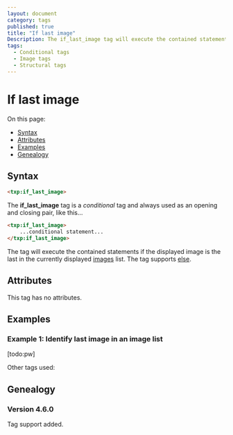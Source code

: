 ```yaml
---
layout: document
category: tags
published: true
title: "If last image"
Description: The if_last_image tag will execute the contained statements if the displayed image is the last in the currently displayed images list.
tags:
  - Conditional tags
  - Image tags
  - Structural tags
---
```


# If last image

On this page:

* [Syntax](#syntax)
* [Attributes](#attributes)
* [Examples](#examples)
* [Genealogy](#genealogy)

## Syntax

~~~ html
<txp:if_last_image>
~~~

The **if_last_image** tag is a *conditional* tag and always used as an opening and closing pair, like this...

~~~ html
<txp:if_last_image>
    ...conditional statement...
</txp:if_last_image>
~~~

The tag will execute the contained statements if the displayed image is the last in the currently displayed [images](images) list. The tag supports [else](else).

## Attributes

This tag has no attributes.

## Examples

### Example 1: Identify last image in an image list

[todo:pw]

Other tags used:

## Genealogy

### Version 4.6.0

Tag support added.
